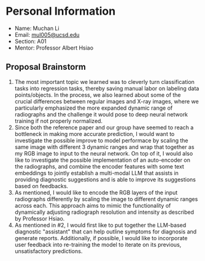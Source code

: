 # Personal Information

- Name: Muchan Li
- Email: mul005@ucsd.edu
- Section: A01
- Mentor: Professor Albert Hsiao

## Proposal Brainstorm

1. The most important topic we learned was to cleverly turn classification tasks into regression tasks, thereby saving manual labor on labeling data points/objects. In the process, we also learned about some of the crucial differences between regular images and X-ray images, where we particularly emphasized the more expanded dynamic range of radiographs and the challenge it would pose to deep neural network training if not properly normalized.
2. Since both the reference paper and our group have seemed to reach a bottleneck in making more accurate prediction, I would want to investigate the possible improve to model performace by scaling the same image with different 3 dynamic ranges and wrap that together as my RGB image to input to the neural network. On top of it, I would also like to investigate the possible implementation of an auto-encoder on the radiographs, and combine the encoder features with some text embeddings to jointly establish a multi-modal LLM that assists in providing diagnostic suggestions and is able to improve its suggestions based on feedbacks.
3. As mentioned, I would like to encode the RGB layers of the input radiographs differently by scaling the image to different dynamic ranges across each. This approach aims to mimic the functionality of dynamically adjusting radiograph resolution and intensity as described by Professor Hsiao.
4. As mentioned in #2, I would first like to put together the LLM-based diagnostic "assistant" that can help outline symptoms for diagnosis and generate reports. Additionally, if possible, I would like to incorporate user feedback into re-training the model to iterate on its previous, unsatisfactory predictions.
